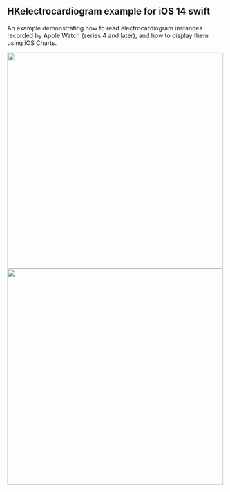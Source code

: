 ## HKelectrocardiogram example for iOS 14 swift

An example demonstrating how to read electrocardiogram instances recorded by 
Apple Watch (series 4 and later), and how to display them using iOS Charts.

<img src="https://user-images.githubusercontent.com/35412051/103238020-185fa780-4952-11eb-9753-cb589d5e7f95.png" width="500">
<img src="https://user-images.githubusercontent.com/35412051/103238022-1b5a9800-4952-11eb-873a-a5fc28638618.png" width="500">


